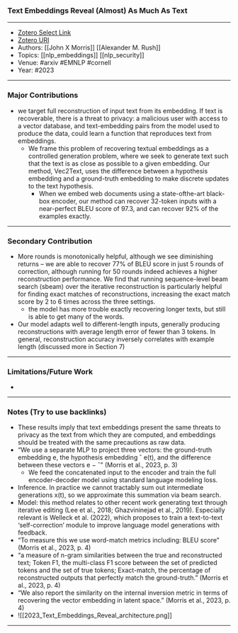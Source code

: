 ### Text Embeddings Reveal (Almost) As Much As Text
---
- [Zotero Select Link](link)
- [Zotero URI](link)
- Authors: [[John X Morris]]  [[Alexander M. Rush]] 
- Topics: [[nlp_embeddings]] [[nlp_security]]
- Venue: #arxiv #EMNLP #cornell
- Year: #2023

---
### Major Contributions
- we target full reconstruction of input text from its embedding. If text is recoverable, there is a threat to privacy: a malicious user with access to a vector database, and text-embedding pairs from the model used to produce the data, could learn a function that reproduces text from embeddings.
	- We frame this problem of recovering textual embeddings as a controlled generation problem, where we seek to generate text such that the text is as close as possible to a given embedding. Our method, Vec2Text, uses the difference between a hypothesis embedding and a ground-truth embedding to make discrete updates to the text hypothesis.
		- When we embed web documents using a state-ofthe-art black-box encoder, our method can recover 32-token inputs with a near-perfect BLEU score of 97.3, and can recover 92% of the examples exactly.
---
### Secondary Contribution
- More rounds is monotonically helpful, although we see diminishing returns – we are able to recover 77% of BLEU score in just 5 rounds of correction, although running for 50 rounds indeed achieves a higher reconstruction performance. We find that running sequence-level beam search (sbeam) over the iterative reconstruction is particularly helpful for finding exact matches of reconstructions, increasing the exact match score by 2 to 6 times across the three settings.
	- the model has more trouble exactly recovering longer texts, but still is able to get many of the words.
- Our model adapts well to different-length inputs, generally producing reconstructions with average length error of fewer than 3 tokens. In general, reconstruction accuracy inversely correlates with example length (discussed more in Section 7)
---
### Limitations/Future Work
- 
---
### Notes (Try to use backlinks)
- These results imply that text embeddings present the same threats to privacy as the text from which they are computed, and embeddings should be treated with the same precautions as raw data.
- “We use a separate MLP to project three vectors: the ground-truth embedding e, the hypothesis embedding ˆ e(t), and the difference between these vectors e − ˆ” (Morris et al., 2023, p. 3)
	- We feed the concatenated input to the encoder and train the full encoder-decoder model using standard language modeling loss.
- Inference. In practice we cannot tractably sum out intermediate generations x(t), so we approximate this summation via beam search.
- Model: this method relates to other recent work generating text through iterative editing (Lee et al., 2018; Ghazvininejad et al., 2019). Especially relevant is Welleck et al. (2022), which proposes to train a text-to-text ‘self-correction’ module to improve language model generations with feedback.
- “To measure this we use word-match metrics including: BLEU score” (Morris et al., 2023, p. 4)
- “a measure of n-gram similarities between the true and reconstructed text; Token F1, the multi-class F1 score between the set of predicted tokens and the set of true tokens; Exact-match, the percentage of reconstructed outputs that perfectly match the ground-truth.” (Morris et al., 2023, p. 4)
- “We also report the similarity on the internal inversion metric in terms of recovering the vector embedding in latent space.” (Morris et al., 2023, p. 4)
- ![[2023_Text_Embeddings_Reveal_architecture.png]]
---
